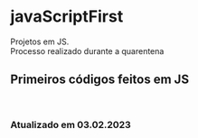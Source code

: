 # javaScriptFirst

Projetos em JS.     
Processo realizado durante a quarentena            
   
## Primeiros códigos feitos em JS      
<br> 

### Atualizado em 03.02.2023  
 
